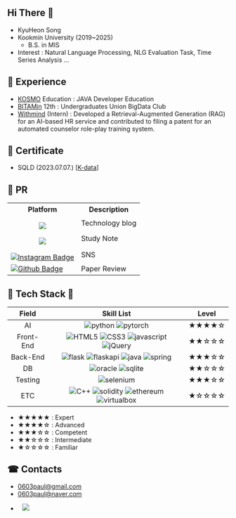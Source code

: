 ## Hi There 👋

- KyuHeon Song
- Kookmin University (2019~2025)
  - B.S. in MIS
- Interest : Natural Language Processing, NLG Evaluation Task, Time Series Analysis  ...

## 💼 Experience

- [KOSMO](https://www.ikosmo.co.kr/main) Education : JAVA Developer Education
- [BITAMin](https://cafe.naver.com/bitamin123/2985?boardType=L) 12th : Undergraduates Union BigData Club
- [Withmind](https://withmind.net/) (Intern) : Developed a Retrieval-Augmented Generation (RAG) for an AI-based HR service and contributed to filing a patent for an automated counselor role-play training system.

## 📑 Certificate

- SQLD (2023.07.07.) [[K-data](https://www.dataq.or.kr/www/main.do)]

## 📢 PR 

<table>
  <tr>
    <th>Platform</th>
    <th>Description</th>
  </tr>
  <tr>
    <td style='text-align:center; padding-top:15px;'><a href="https://song9ski-program.tistory.com/"><img src="https://img.shields.io/badge/tistory-FF5A4A?style=flat&logo=tistory&logoColor=white&link='https://song9ski-program.tistory.com/')"/></a></td>
    <td>Technology blog</td>
  </tr>
  <tr>
    <td style='text-align:center; padding-top:15px;'><a href="https://skier-song9.notion.site/Programming-529c2e920f514e74aa8177a3a3f8bf7e?pvs=4"><img src="https://img.shields.io/badge/notion-000000?style=flat&logo=notion&logoColor=white&link='https://skier-song9.notion.site/Programming-529c2e920f514e74aa8177a3a3f8bf7e?pvs=4')"/></a></td>
    <td>Study Note</td>
  </tr>
  <tr>
    <td style='text-align:center; padding-top:15px;'><a href="https://www.instagram.com/skier_song9/" rel="nofollow"><img  alt="Instagram Badge" src="https://img.shields.io/badge/-Instagram-dd2a7b?style=flat-square&amp;logo=instagram&amp;logoColor=white&amp;link=https://www.instagram.com/skier_song9/" style="max-width: 100%;"></a></td>
    <!-- src="https://camo.githubusercontent.com/c496c4f0b1e05287d707fb4c0498324f0ccc2b0f414d0ebfba8cd8133a8741eb/68747470733a2f2f696d672e736869656c64732e696f2f62616467652f2d496e7374616772616d2d6464326137623f7374796c653d666c61742d737175617265266c6f676f3d696e7374616772616d266c6f676f436f6c6f723d7768697465266c696e6b3d68747470733a2f2f7777772e696e7374616772616d2e636f6d2f6a61652e5f5f2e6f6e652f" -->
    <td>SNS</td>
  </tr>
  <tr>
    <td>
      <a href="https://github.com/skier-song9/DL_study" rel="nofollow"><img src="https://img.shields.io/badge/-Github-181717?style=flat-square&amp;logo=Github&amp;logoColor=white&amp;link=https://github.com/skier-song9/DL_study" alt="Github Badge" data-canonical-src="https://img.shields.io/badge/-Github-181717?style=flat-square&amp;logo=Github&amp;logoColor=white&amp;link=https://github.com/skier-song9/DL_study" style="max-width: 100%;"></a>
    </td>
    <td>Paper Review</td>
  </tr>
</table>

## 💫 Tech Stack 💫

|Field| Skill List | Level |
| :--: | :--: | :--: |
| AI | ![python](https://img.shields.io/badge/python-3670A0?style=for-the-badge&logo=python&logoColor=ffdd54) ![pytorch](https://img.shields.io/badge/PyTorch-%23EE4C2C.svg?style=for-the-badge&logo=PyTorch&logoColor=white) | ★★★★☆ |
|Front-End|![HTML5](https://img.shields.io/badge/HTML5-EF7B3C.svg?style=for-the-badge&logo=HTML5&logoColor=white) ![CSS3](https://img.shields.io/badge/CSS3-1572B6.svg?style=for-the-badge&logo=CSS3&logoColor=white) ![javascript](https://img.shields.io/badge/JavaScript-F7DF1E.svg?style=for-the-badge&logo=JavaScript&logoColor=white) ![jQuery](https://img.shields.io/badge/jQuery-0769AD.svg?style=for-the-badge&logo=jQuery&logoColor=white)|★★☆☆☆|
| Back-End | ![flask](https://img.shields.io/badge/flask-%23000.svg?style=for-the-badge&logo=flask&logoColor=white) ![flaskapi](https://img.shields.io/badge/FastAPI-005571?style=for-the-badge&logo=fastapi) ![java](https://img.shields.io/badge/java-%23ED8B00.svg?style=for-the-badge&logo=openjdk&logoColor=white) ![spring](https://img.shields.io/badge/spring-%236DB33F.svg?style=for-the-badge&logo=spring&logoColor=white) | ★★★☆☆ |
| DB | ![oracle](https://img.shields.io/badge/Oracle-F80000?style=for-the-badge&logo=oracle&logoColor=white) ![sqlite](https://img.shields.io/badge/sqlite-%2307405e.svg?style=for-the-badge&logo=sqlite&logoColor=white) | ★★☆☆☆ |
| Testing | ![selenium](https://img.shields.io/badge/-selenium-%43B02A?style=for-the-badge&logo=selenium&logoColor=white) | ★★★☆☆ |
| ETC | ![C++](https://img.shields.io/badge/c++-%2300599C.svg?style=for-the-badge&logo=c%2B%2B&logoColor=white) ![solidity](https://img.shields.io/badge/Solidity-%23363636.svg?style=for-the-badge&logo=solidity&logoColor=white) ![ethereum](https://img.shields.io/badge/Ethereum-3C3C3D?style=for-the-badge&logo=Ethereum&logoColor=white) ![virtualbox](https://img.shields.io/badge/VirtualBox-183A61?style=for-the-badge&logo=VirtualBox&logoColor=white) | ★☆☆☆☆ |
* ★★★★★ : Expert
* ★★★★☆ : Advanced
* ★★★☆☆ : Competent
* ★★☆☆☆ : Intermediate
* ★☆☆☆☆ : Familiar


## ☎ Contacts
- 0603paul@gmail.com
- 0603paul@naver.com

<ul style="margin-top:10;list-style-type:disc;">
<li>
  <a style="margin-left:10;margin-top:5;" href="https://www.linkedin.com/in/kyuheon-song-a43452291/"><img src="https://img.shields.io/badge/linkedin-0A66C2?style=flat&logo=linkedin&logoColor=white&link='https://www.linkedin.com/in/kyuheon-song-a43452291/')"/></a>
</li>
</ul>
